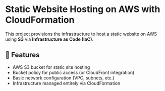 # Static Website Hosting on AWS with CloudFormation

This project provisions the infrastructure to host a static website on AWS using **S3** via **Infrastructure as Code (IaC)**.

## 🚀 Features
- AWS S3 bucket for static site hosting
- Bucket policy for public access (or CloudFront integration)
- Basic network configuration (VPC, subnets, etc.)
- Infrastructure managed entirely via CloudFormation


